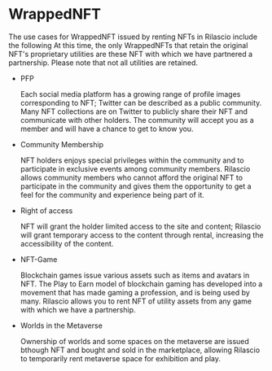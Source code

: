 # WrappedNFT

The use cases for WrappedNFT issued by renting NFTs in Rilascio include the following At this time, the only WrappedNFTs that retain the original NFT's proprietary utilities are these NFT with which we have partnered a partnership. Please note that not all utilities are retained.



*   PFP

    Each social media platform has a growing range of profile images corresponding to NFT; Twitter can be described as a public community. Many NFT collections are on Twitter to publicly share their NFT and communicate with other holders. The community will accept you as a member and will have a chance to get to know you.



*   Community Membership

    NFT holders enjoys special privileges within the community and to participate in exclusive events among community members. Rilascio allows community members who cannot afford the original NFT to participate in the community and gives them the opportunity to get a feel for the community and experience being part of it.



*   Right of access

    NFT will grant the holder limited access to the site and content; Rilascio will grant temporary access to the content through rental, increasing the accessibility of the content.



*   NFT-Game

    Blockchain games issue various assets such as items and avatars in NFT. The Play to Earn model of blockchain gaming has developed into a movement that has made gaming a profession, and is being used by many. Rilascio allows you to rent NFT of utility assets from any game with which we have a partnership.



*   Worlds in the Metaverse

    Ownership of worlds and some spaces on the metaverse are issued bthough NFT and bought and sold in the marketplace, allowing Rilascio to temporarily rent metaverse space for exhibition and play.

